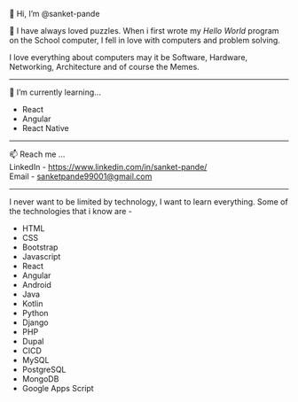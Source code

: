 👋 Hi, I’m @sanket-pande

👀 I have always loved puzzles. When i first wrote my <i>Hello World</i> program on the School computer, I fell in love with computers and problem solving.

I love everything about computers may it be Software, Hardware, Networking, Architecture and of course the Memes.

---------------------------------------------------------

🌱 I’m currently learning...
- React
- Angular
- React Native
----------------------------------------------------------
📫 Reach me ...<br>
LinkedIn - https://www.linkedin.com/in/sanket-pande/<br>
Email - sanketpande99001@gmail.com

---------------------------------------------------------

I never want to be limited by technology, I want to learn everything. Some of the technologies that i know are - 

- HTML
- CSS
- Bootstrap
- Javascript
- React
- Angular
- Android
- Java
- Kotlin
- Python 
- Django
- PHP
- Dupal
- CICD
- MySQL
- PostgreSQL
- MongoDB
- Google Apps Script

